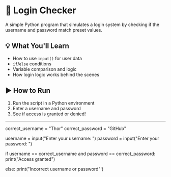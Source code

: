 
# 🔐 Login Checker

A simple Python program that simulates a login system by checking if the username and password match preset values.

## 💡 What You'll Learn
- How to use `input()` for user data
- `if`/`else` conditions
- Variable comparison and logic
- How login logic works behind the scenes

## ▶️ How to Run
1. Run the script in a Python environment
2. Enter a username and password
3. See if access is granted or denied!

-------------------------------------------------------------

correct_username = "Thor"
correct_password = "GitHub"

username = input("Enter your username: ")
password = input("Enter your password: ")

if username == correct_username and password == correct_password:
print("Access granted")

else:
print("Incorrect username or password"')
